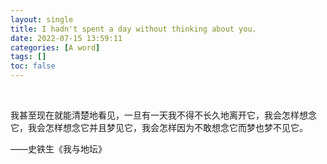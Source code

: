 ```yaml
---
layout: single
title: I hadn't spent a day without thinking about you.
date: 2022-07-15 13:59:11
categories: [A word]
tags: []
toc: false
---
```


<br>

我甚至现在就能清楚地看见，一旦有一天我不得不长久地离开它，我会怎样想念它，我会怎样想念它并且梦见它，我会怎样因为不敢想念它而梦也梦不见它。

——史铁生《我与地坛》